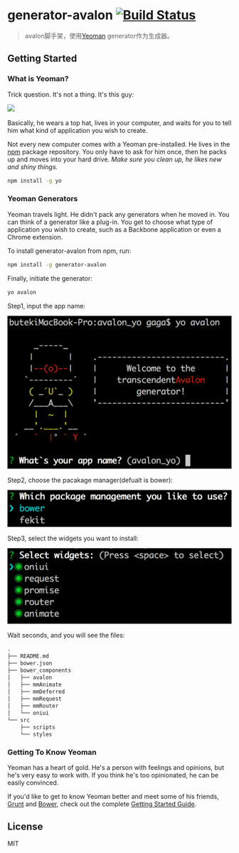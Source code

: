 # generator-avalon [![Build Status](https://secure.travis-ci.org/ilife5/generator-avalon.png?branch=master)](https://travis-ci.org/ilife5/generator-avalon)

>  avalon脚手架，使用[Yeoman](http://yeoman.io) generator作为生成器。 


## Getting Started

### What is Yeoman?

Trick question. It's not a thing. It's this guy:

![](http://i.imgur.com/JHaAlBJ.png)

Basically, he wears a top hat, lives in your computer, and waits for you to tell him what kind of application you wish to create.

Not every new computer comes with a Yeoman pre-installed. He lives in the [npm](https://npmjs.org) package repository. You only have to ask for him once, then he packs up and moves into your hard drive. *Make sure you clean up, he likes new and shiny things.*

```bash
npm install -g yo
```

### Yeoman Generators

Yeoman travels light. He didn't pack any generators when he moved in. You can think of a generator like a plug-in. You get to choose what type of application you wish to create, such as a Backbone application or even a Chrome extension.

To install generator-avalon from npm, run:

```bash
npm install -g generator-avalon
```

Finally, initiate the generator:

```bash
yo avalon
```
Step1, input the app name:

![](https://raw.githubusercontent.com/ilife5/life/master/statics/images/step1.png)

Step2, choose the pacakage manager(defualt is bower):

![](https://raw.githubusercontent.com/ilife5/life/master/statics/images/step2.png)

Step3, select the widgets you want to install:

![](https://raw.githubusercontent.com/ilife5/life/master/statics/images/step3.png)

Wait seconds, and you will see the files:

```
.
├── README.md
├── bower.json
├── bower_components
│   ├── avalon
│   ├── mmAnimate
│   ├── mmDeferred
│   ├── mmRequest
│   ├── mmRouter
│   └── oniui
└── src
    ├── scripts
    └── styles
```

### Getting To Know Yeoman

Yeoman has a heart of gold. He's a person with feelings and opinions, but he's very easy to work with. If you think he's too opinionated, he can be easily convinced.

If you'd like to get to know Yeoman better and meet some of his friends, [Grunt](http://gruntjs.com) and [Bower](http://bower.io), check out the complete [Getting Started Guide](https://github.com/yeoman/yeoman/wiki/Getting-Started).


## License

MIT

